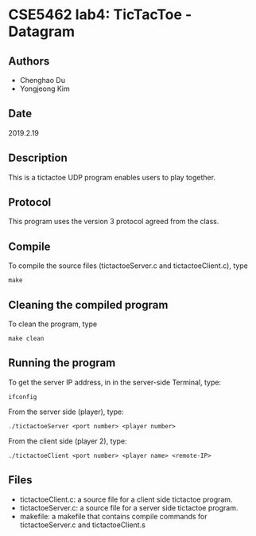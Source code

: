 # CSE5462 lab4: TicTacToe - Datagram
## Authors
* Chenghao Du 
* Yongjeong Kim

## Date
2019.2.19

## Description
This is a tictactoe UDP program enables users to play together.

## Protocol
This program uses the version 3 protocol agreed from the class.

## Compile
To compile the source files (tictactoeServer.c and tictactoeClient.c), type 
```
make
```

## Cleaning the compiled program
To clean the program, type 
```
make clean
```

## Running the program
To get the server IP address, in in the server-side Terminal, type: 
```
ifconfig
```

From the server side (player), type: 
```
./tictactoeServer <port number> <player number>
```

From the client side (player 2), type:
```
./tictactoeClient <port number> <player name> <remote-IP> 
```

## Files
* tictactoeClient.c: a source file for a client side tictactoe program.
* tictactoeServer.c: a source file for a server side tictactoe program.
* makefile: a makefile that contains compile commands for tictactoeServer.c and tictactoeClient.s
